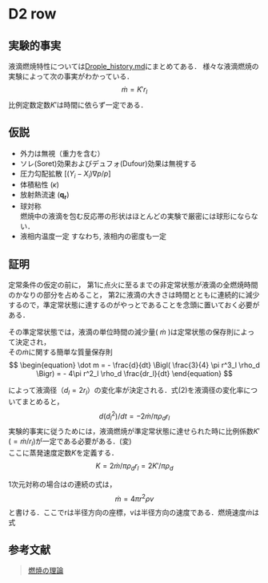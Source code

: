 # D2 row
## 実験的事実
液滴燃焼特性については[Drople_history.md](./Droplet_history.md)にまとめてある．
様々な液滴燃焼の実験によって次の事実がわかっている．
$$
\begin{equation}
\dot m = K'r_l
\end{equation}
$$
比例定数定数$K'$は時間に依らず一定である．

## 仮説
- 外力は無視（重力を含む）
- ソレ(Soret)効果およびデュフォ(Dufour)効果は無視する
- 圧力勾配拡散 $[(Y_i - X_i)\nabla p/p]$
- 体積粘性 ($\kappa$)
- 放射熱流速 ($\bm{q_r}$)
- 球対称  
    燃焼中の液滴を包む反応帯の形状はほとんどの実験で厳密には球形にならない．
- 液相内温度一定 
    すなわち, 液相内の密度も一定
    
## 証明
定常条件の仮定の前に，
第1に点火に至るまでの非定常状態が液滴の全燃焼時間のかなりの部分を占めること， 
第2に液滴の大きさは時間とともに連続的に減少するので，準定常状態に達するのがやっとであることを念頭に置いておく必要がある．

その準定常状態では，液滴の単位時間の減少量( $\dot m$ )は定常状態の保存則によって決定され，  
その$\dot m$に関する簡単な質量保存則
$$
\begin{equation}
\dot m 
= - \frac{d}{dt} \Bigl( \frac{3}{4} \pi r^3_l \rho_d \Bigr)
= - 4\pi r^2_l \rho_d \frac{dr_l}{dt}
\end{equation}
$$

によって液滴径（$d_l = 2r_l$）の変化率が決定される．式(2)を液滴径の変化率についてまとめると，
$$
\begin{equation}
d(d^2_l)/dt 
= -2\dot m/\pi \rho_d r_l
\end{equation}
$$
実験的事実に従うためには，液滴燃焼が準定常状態に達せられた時に比例係数$K'(=\dot m / r_l)$が一定である必要がある．(変)  
ここに蒸発速度定数$K$を定義する．
$$
\begin{equation}
K 
= 2\dot m/\pi\rho_dr_l
= 2K'/\pi\rho_d 
\end{equation}
$$

1次元対称の場合はの連続の式は，
$$
\begin{equation}
\dot m
= 4 \pi r^2\rho v
\end{equation}
$$
と書ける．ここでrは半径方向の座標，vは半径方向の速度である．燃焼速度$\dot m$は式


## 参考文献
> [燃焼の理論]()

